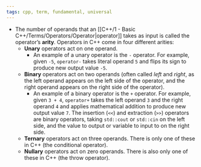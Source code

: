 ```yaml
---
tags: cpp, term, fundamental, universal
---
```

- The number of operands that an [[C++/1 - Basic C++/Terms/Operators/Operator|operator]] takes as input is called the operator’s **arity**. Operators in C++ come in four different arities:
	- **Unary** operators act on one operand.
		- An example of a unary operator is the `-` operator. For example, given `-5`, `operator-` takes literal operand `5` and flips its sign to produce new output value `-5`.
	- **Binary** operators act on two operands (often called _left_ and _right_, as the left operand appears on the left side of the operator, and the right operand appears on the right side of the operator).
		- An example of a binary operator is the `+` operator. For example, given `3 + 4`, `operator+` takes the left operand `3` and the right operand `4` and applies mathematical addition to produce new output value `7`. The insertion (`<<`) and extraction (`>>`) operators are binary operators, taking `std::cout` or `std::cin` on the left side, and the value to output or variable to input to on the right side.
	- **Ternary** operators act on three operands. There is only one of these in C++ (the conditional operator).
	- **Nullary** operators act on zero operands. There is also only one of these in C++ (the throw operator).